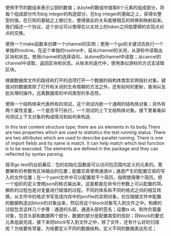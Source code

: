 使用字节的数组来表示公钥的数值；从byte的数组中提取8个元素的组成部分，将每个组成部分作为big integer的构造部分，在big integer的基础之上，获得长整型的值。在已知的基础之上做衍生，使得彼此的关系能够相互的转换和映射起来。我们描述一个协议，这个协议可以使得在以太坊上的token之间低摩擦的实现点对点的交换。

使用一个make函数来创建一个channel的实例；使用一个go的关键词去执行一个单独的routine。在这个单独的routine中，延长channel的关闭，从游标中读取出区块和状态。使用channel的选择语句，从done的channel中读取；从cancel的channel中读取，返回区块和状态。从账本的迭代中，使用类似游标的方式去读取区块。

根据数据库文件的路径和打开的选项打开一个数据的结构体类型实例指针对象。键值对的数据库除了打开和关闭的生命周期的方法之外，还有如何的更新，查询以及批处理的操作。远离数据库的中间类型的多态性。

使用一个结构体来代表所有的测试，这个测试内嵌一个通用的结构体对象；另外有两个属性变量，一个是否平行执行，一个测试的上下文结构体对象。接下里看看如何测试上下文对象的构成情况和如何来构造.

In this test content structure type; there are six elements in its body.There are two properties which are used to statistics the test running status. There are two attributes which are used to describe parallel running. There is one of import fields and its name is match. It can help match which test function is to be executed. The elements are defined in the package and they can reflected by syntax parsing.

探寻go test的台前幕后：包的初始化函数是可以访问包范围内定义的元素的。需要解析的参数有区块输出的位置；配置交易使用通道id；通道产生的配置交易的写入的文件位置；在一个yaml文件中可以配置若干个简历，指明使用哪个简历。把一个组织的定义使用json的格式输出来，这是都是在命令行参数上可以配置的项。解析的过程也是对变量进行赋值的过程。不同的体系和不同的格式之间的相互转换。从文件中的格式书写变成内存中的profile的实例对象，仅仅根据文件中配置的数据构造出block的对象出来，然后将这个block对象写入到文件之中。构建的过程包含这样几个步骤：通道的头部，通道头部的签名；设置tx id，制作负载量对象，包含头部和数据两个部分，数据的部分是配置类型的信封；将block的要式元素组装完成，接下来将block写入到文件之中，除了文件，还有什么好的归宿呢？为啥要有常量，为啥要定义不同的数据结构，定义不同的数据表达形式；
